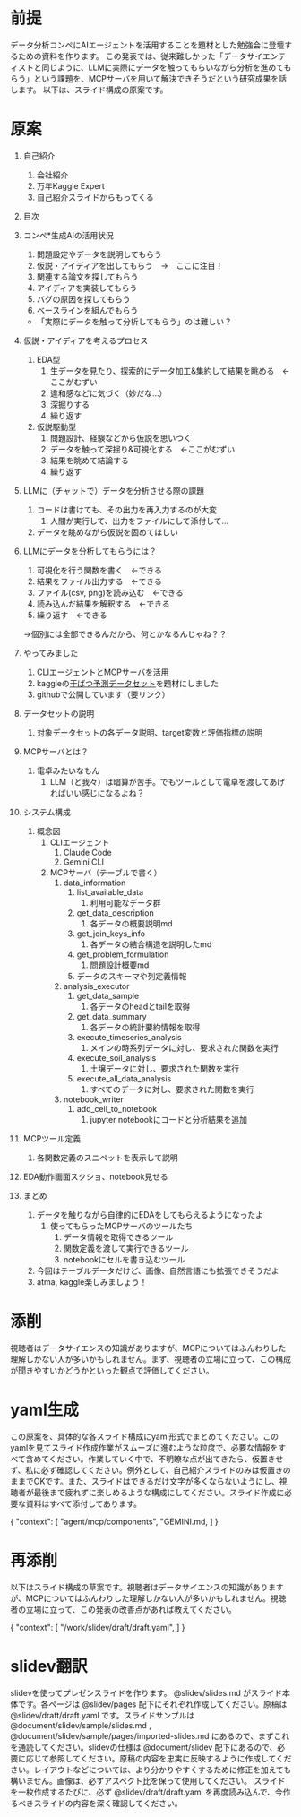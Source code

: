 # 前提
データ分析コンペにAIエージェントを活用することを題材とした勉強会に登壇するための資料を作ります。
この発表では、従来難しかった「データサイエンティストと同じように、LLMに実際にデータを触ってもらいながら分析を進めてもらう」という課題を、MCPサーバを用いて解決できそうだという研究成果を話します。
以下は、スライド構成の原案です。

# 原案
1. 自己紹介
    1. 会社紹介
    2. 万年Kaggle Expert
    3. 自己紹介スライドからもってくる
2. 目次
3. コンペ*生成AIの活用状況
    1. 問題設定やデータを説明してもらう
    2. 仮説・アイディアを出してもらう　→　ここに注目！
    3. 関連する論文を探してもらう
    4. アイディアを実装してもらう
    5. バグの原因を探してもらう
    6. ベースラインを組んでもらう
    - 「実際にデータを触って分析してもらう」のは難しい？
4. 仮説・アイディアを考えるプロセス
    1. EDA型
        1. 生データを見たり、探索的にデータ加工&集約して結果を眺める　←ここがむずい
        2. 違和感などに気づく（妙だな…）
        3. 深掘りする
        4. 繰り返す
    2. 仮説駆動型
        1. 問題設計、経験などから仮説を思いつく
        2. データを触って深掘り&可視化する　←ここがむずい
        3. 結果を眺めて結論する
        4. 繰り返す
5. LLMに（チャットで）データを分析させる際の課題
    1. コードは書けても、その出力を再入力するのが大変
        1. 人間が実行して、出力をファイルにして添付して…
    2. データを眺めながら仮説を固めてほしい
6. LLMにデータを分析してもらうには？
    1. 可視化を行う関数を書く　←できる
    2. 結果をファイル出力する　←できる
    3. ファイル(csv, png)を読み込む　←できる
    4. 読み込んだ結果を解釈する　←できる
    5. 繰り返す　←できる
    
    →個別には全部できるんだから、何とかなるんじゃね？？
    
7. やってみました
    1. CLIエージェントとMCPサーバを活用
    2. kaggleの[干ばつ予測データセット](https://www.kaggle.com/datasets/cdminix/us-drought-meteorological-data)を題材にしました
    3. githubで公開しています（要リンク）
8. データセットの説明
    1. 対象データセットの各データ説明、target変数と評価指標の説明
9. MCPサーバとは？
    1. 電卓みたいなもん
        1. LLM（と我々）は暗算が苦手。でもツールとして電卓を渡してあげればいい感じになるよね？
10. システム構成
    1. 概念図
        1. CLIエージェント
            1. Claude Code
            2. Gemini CLI
        2. MCPサーバ（テーブルで書く）
            1. data_information
                1. list_available_data
                    1. 利用可能なデータ群
                2. get_data_description
                    1. 各データの概要説明md
                3. get_join_keys_info
                    1. 各データの結合構造を説明したmd
                4. get_problem_formulation
                    1. 問題設計概要md
                5. データのスキーマや列定義情報
            2. analysis_executor
                1. get_data_sample
                    1. 各データのheadとtailを取得
                2. get_data_summary
                    1. 各データの統計要約情報を取得
                3. execute_timeseries_analysis
                    1. メインの時系列データに対し、要求された関数を実行
                4. execute_soil_analysis
                    1. 土壌データに対し、要求された関数を実行
                5. execute_all_data_analysis
                    1. すべてのデータに対し、要求された関数を実行
            3. notebook_writer
                1. add_cell_to_notebook
                    1. jupyter notebookにコードと分析結果を追加
11. MCPツール定義
    1. 各関数定義のスニペットを表示して説明
12. EDA動作画面スクショ、notebook見せる
13. まとめ
    1. データを触りながら自律的にEDAをしてもらえるようになったよ
        1. 使ってもらったMCPサーバのツールたち
            1. データ情報を取得できるツール
            2. 関数定義を渡して実行できるツール
            3. notebookにセルを書き込むツール
    2. 今回はテーブルデータだけど、画像、自然言語にも拡張できそうだよ
    3. atma, kaggle楽しみましょう！

# 添削
視聴者はデータサイエンスの知識がありますが、MCPについてはふんわりした理解しかない人が多いかもしれません。まず、視聴者の立場に立って、この構成が聞きやすいかどうかといった観点で評価してください。

# yaml生成
この原案を、具体的な各スライド構成にyaml形式でまとめてください。このyamlを見てスライド作成作業がスムーズに進むような粒度で、必要な情報をすべて含めてください。作業していく中で、不明瞭な点が出てきたら、仮置きせず、私に必ず確認してください。例外として、自己紹介スライドのみは仮置きのままでOKです。また、スライドはできるだけ文字が多くならないようにし、視聴者が最後まで疲れずに楽しめるような構成にしてください。スライド作成に必要な資料はすべて添付してあります。

{
    "context": [
        "agent/mcp/components",
        "GEMINI.md,
    ]
}

# 再添削
以下はスライド構成の草案です。視聴者はデータサイエンスの知識がありますが、MCPについてはふんわりした理解しかない人が多いかもしれません。視聴者の立場に立って、この発表の改善点があれば教えてください。

{
    "context": [
        "/work/slidev/draft/draft.yaml",
    ]
}

# slidev翻訳
slidevを使ってプレゼンスライドを作ります。 @slidev/slides.md がスライド本体です。各ページは @slidev/pages 配下にそれぞれ作成してください。原稿は @slidev/draft/draft.yaml です。スライドサンプルは @document/slidev/sample/slides.md , @document/slidev/sample/pages/imported-slides.md にあるので、まずこれを通読してください。slidevの仕様は @document/slidev 配下にあるので、必要に応じて参照してください。原稿の内容を忠実に反映するように作成してください。レイアウトなどについては、より分かりやすくするために修正を加えても構いません。画像は、必ずアスペクト比を保って使用してください。
スライドを一枚作成するたびに、必ず @slidev/draft/draft.yaml を再度読み込んで、今作るべきスライドの内容を深く確認してください。